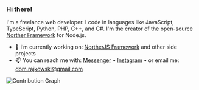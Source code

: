 ### Hi there!

I'm a freelance web developer. I code in languages like JavaScript, TypeScript, Python, PHP, C++, and C#. I'm the creator of the open-source [Norther Framework](https://github.com/northerjs/norther) for Node.js.

- 🔭 I’m currently working on: [NortherJS Framework](https://github.com/northerjs/norther) and other side projects
- 📫 You can reach me with: [Messenger](https://www.facebook.com/dominik.rajkowski.9) • [Instagram](https://www.instagram.com/dominiq_rajkowski/) • or email me: dom.rajkowski@gmail.com

![Contribution Graph](https://activity-graph.herokuapp.com/graph?username=dominiq007&custom_title=dominiq007's%20Contribution%20Activity%20Graph&bg_color=0D1117&color=b383ff&line=30363d&point=b383ff&hide_border=true)
